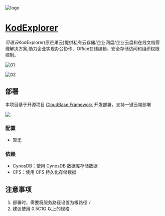 ![logo](./logo.png)

# [KodExplorer](http://www.kodcloud.com)

*可道云*KodExplorer(原芒果云)提供私有云存储/企业网盘/企业云盘和在线文档管理解决方案,助力企业实现办公协作、Office在线编辑、安全存储访问和组织权限控制。

![01](./01.jpg)

![02](./02.jpg)

## 部署

本项目基于开源项目 [CloudBase Framework](https://github.com/Tencent/cloudbase-framework) 开发部署，支持一键云端部署

[![](https://main.qcloudimg.com/raw/67f5a389f1ac6f3b4d04c7256438e44f.svg)](https://console.cloud.tencent.com/tcb/env/index?action=CreateAndDeployCloudBaseProject&appUrl=https%3A%2F%2Fgithub.com%2FTencentCloudBase-Marketplace%2FKodExplorer&branch=master)

### 配置

- 暂无

### 依赖

- CynosDB：使用 CynosDB 数据库存储数据
- CFS：使用 CFS 持久化存储数据

## 注意事项

1. 部署时，需要将服务路径设置为根路径 `/`
2. 建议使用 0.5C1G 以上的规格
